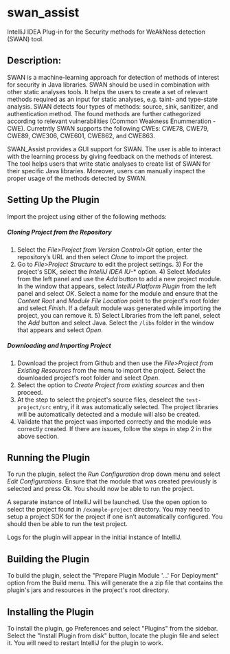 # swan_assist
IntelliJ IDEA Plug-in for the Security methods for WeAkNess detection (SWAN) tool.

Description: 
-------------
SWAN is a machine-learning approach for detection of methods of interest for security in Java libraries. 
SWAN should be used in combination with other static analyses tools. It helps the users to create a set of relevant methods required as an input for static analyses, e.g. taint- and type-state analysis. 
SWAN detects four types of methods: source, sink, sanitizer, and authentication method. 
The found methods are further cathegorized according to relevant vulnerabilities (Common Weakness Enummeration  - CWE). Curretntly SWAN supports the following CWEs: CWE78, CWE79, CWE89, CWE306, CWE601, CWE862, and CWE863. 

SWAN_Assist provides a GUI support for SWAN. The user is able to interact with the learning process by giving feedback on the methods of interest. 
The tool helps users that write static analyses to create list of SWAN for their specific Java libraries. 
Moreover, users can manually inspect the proper usage of the methods detected by SWAN. 


## Setting Up the Plugin

Import the project using either of the following methods:
##### Cloning Project from the Repository
1) Select the *File>Project from Version Control>Git* option, enter the repository’s URL and then select *Clone* to import the project.
2) Go to *File>Project Structure* to edit the project settings. 
    3) For the project's SDK, select the *IntelliJ IDEA IU-** option.
    4) Select *Modules* from the left panel and use the *Add* button to add a new project module. In the window that appears, select *IntelliJ Platform Plugin* from the left panel and select *OK*. Select a name for the module and ensure that the *Content Root* and *Module File Location* point to the project's root folder and select *Finish*. If a default module was generated while importing the project, you can remove it.
    5) Select Libraries from the left panel, select the *Add* button and select Java. Select the ``/libs`` folder in the window that appears and select *Open*.

##### Downloading and Importing Project
1) Download the project from Github and then use the *File>Project from Existing Resources* from the menu to import the project. Select the downloaded project's root folder and select *Open*.
2) Select the option to *Create Project from existing sources* and then proceed.
3) At the step to select the project's source files, deselect the ``test-project/src`` entry, if it was automatically selected. The project libraries will be automatically detected and a module will also be created.
4) Validate that the project was imported correctly and the module was correctly created. If there are issues, follow the steps in step 2 in the above section.

## Running the Plugin
To run the plugin, select the *Run Configuration* drop down menu and select *Edit Configurations*. Ensure that the module that was created previously is selected and press Ok. You should now be able to run the project.

A separate instance of IntelliJ will be launched. Use the open option to select the project found in ``/example-project`` directory. You may need to setup a project SDK for the project if one isn’t automatically configured. You should then be able to run the test project.

Logs for the plugin will appear in the initial instance of IntelliJ.

## Building the Plugin
To build the plugin, select the  "Prepare Plugin Module '...' For Deployment" option from the Build menu. This will generate the a zip file that contains the plugin's jars and resources in the project's root directory.

## Installing the Plugin
To install the plugin, go Preferences and select "Plugins" from the sidebar. Select the "Install Plugin from disk" button, locate the plugin file and select it. You will need to restart IntelliJ for the plugin to work. 

